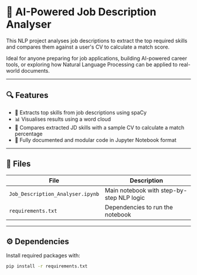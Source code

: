 # 🧠 AI-Powered Job Description Analyser

This NLP project analyses job descriptions to extract the top required skills and compares them against a user's CV to calculate a match score.

Ideal for anyone preparing for job applications, building AI-powered career tools, or exploring how Natural Language Processing can be applied to real-world documents.

---

## 🔍 Features

- 📄 Extracts top skills from job descriptions using spaCy
- 📊 Visualises results using a word cloud
- 🧾 Compares extracted JD skills with a sample CV to calculate a match percentage
- 🧠 Fully documented and modular code in Jupyter Notebook format

---

## 📂 Files

| File | Description |
|------|-------------|
| `Job_Description_Analyser.ipynb` | Main notebook with step-by-step NLP logic |
| `requirements.txt` | Dependencies to run the notebook |

---

## ⚙️ Dependencies

Install required packages with:

```bash
pip install -r requirements.txt